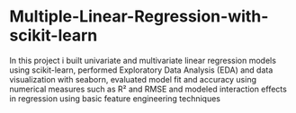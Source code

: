 # Multiple-Linear-Regression-with-scikit-learn
In this project i built univariate and multivariate linear regression models using scikit-learn,
performed Exploratory Data Analysis (EDA) and data visualization with seaborn,
evaluated model fit and accuracy using numerical measures such as R² and RMSE and
modeled interaction effects in regression using basic feature engineering techniques
